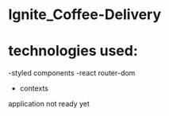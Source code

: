 # Ignite_Coffee-Delivery

# technologies used: 
-styled components
-react router-dom
- contexts

application not ready yet
